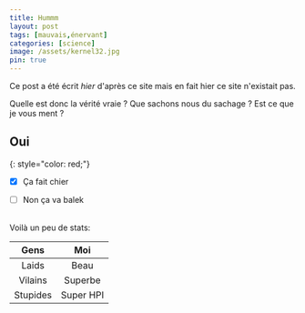 ```yaml
---
title: Hummm
layout: post
tags: [mauvais,énervant]
categories: [science]
image: /assets/kernel32.jpg
pin: true
---
```


Ce post a été écrit _hier_ d'après ce site mais en fait hier ce site n'existait pas.

Quelle est donc la vérité vraie ? Que sachons nous du sachage ? Est ce que je vous ment ?

## __Oui__
{: style="color: red;"}

- [x] Ça fait chier
- [ ] Non ça va balek


<br>
Voilà un peu de stats:

|   Gens   |    Moi    |
| :------: | :-------: |
|  Laids   |   Beau    |
| Vilains  |  Superbe  |
| Stupides | Super HPI |
